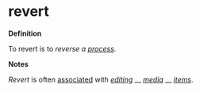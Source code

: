 # revert

**Definition**

To revert is to _reverse a_ [_process_](https://github.com/gcassel/Modular-Organization-Terminology/blob/master/terms/process.md).

**Notes**

_Revert_ is often [associated](https://github.com/gcassel/Modular-Organization-Terminology/blob/master/terms/associate.md) with [_editing_](https://github.com/gcassel/Modular-Organization-Terminology/blob/master/terms/edit.md) __ [_media_](https://github.com/gcassel/Modular-Organization-Terminology/blob/master/terms/media.md) __ [_items_](https://github.com/gcassel/Modular-Organization-Terminology/blob/master/terms/item.md).
